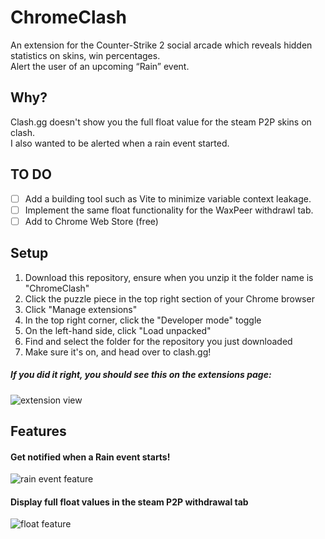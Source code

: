 # ChromeClash
An extension for the Counter-Strike 2 social arcade which reveals hidden statistics on skins, win percentages.<br>
Alert the user of an upcoming “Rain” event. 

## Why?
Clash.gg doesn't show you the full float value for the steam P2P skins on clash.<br>
I also wanted to be alerted when a rain event started.

## TO DO
- [ ] Add a building tool such as Vite to minimize variable context leakage.
- [ ] Implement the same float functionality for the WaxPeer withdrawl tab.
- [ ] Add to Chrome Web Store (free)

## Setup
1. Download this repository, ensure when you unzip it the folder name is "ChromeClash"
2. Click the puzzle piece in the top right section of your Chrome browser
3. Click "Manage extensions"
4. In the top right corner, click the "Developer mode" toggle
5. On the left-hand side, click "Load unpacked"
6. Find and select the folder for the repository you just downloaded
7. Make sure it's on, and head over to clash.gg!

##### If you did it right, you should see this on the extensions page:
![extension view](https://i.imgur.com/iNON2Y9.png)

## Features
#### Get notified when a Rain event starts!
![rain event feature](https://i.imgur.com/SHwMVSU.png)
#### Display full float values in the steam P2P withdrawal tab
![float feature](https://i.imgur.com/qhBzg2T.png)
